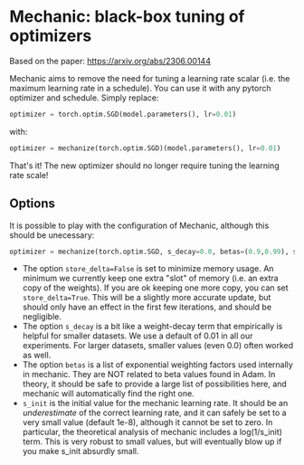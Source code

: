 # Mechanic: black-box tuning of optimizers

Based on the paper: https://arxiv.org/abs/2306.00144

Mechanic aims to remove the need for tuning a learning rate scalar (i.e. the maximum learning rate in a schedule).
You can use it with any pytorch optimizer and schedule. Simply replace:
```python
optimizer = torch.optim.SGD(model.parameters(), lr=0.01)
```
with:
```python
optimizer = mechanize(torch.optim.SGD)(model.parameters(), lr=0.01)
```
That's it! The new optimizer should no longer require tuning the learning rate scale!

## Options
It is possible to play with the configuration of Mechanic, although this should be unecessary:
```python
optimizer = mechanize(torch.optim.SGD, s_decay=0.0, betas=(0.9,0.99), store_delta=False)(model.parameters(), lr=0.01)
```
* The option `store_delta=False` is set to minimize memory usage. An minimum we currently keep one extra "slot" of memory (i.e. an extra copy of the weights). If you are ok keeping one more copy, you can set `store_delta=True`. This will be a slightly more accurate update, but should only have an effect in the first few iterations, and should be negligible.
* The option `s_decay` is a bit like a weight-decay term that empirically is helpful for smaller datasets. We use a default of 0.01 in all our experiments. For larger datasets, smaller values (even 0.0) often worked as well.
* The option `betas` is a list of exponential weighting factors used internally in mechanic. They are NOT related to beta values found in Adam. In theory, it should be safe to provide a large list of possibilities here, and mechanic will automatically find the right one.
* `s_init` is the initial value for the mechanic learning rate. It should be an *underestimate* of the correct learning rate, and it can safely be set to a very small value (default 1e-8), although it cannot be set to zero. In particular, the  theoretical analysis of mechanic includes a log(1/s_init) term. This is very robust to small values, but will eventually blow up if you make s_init absurdly small.

